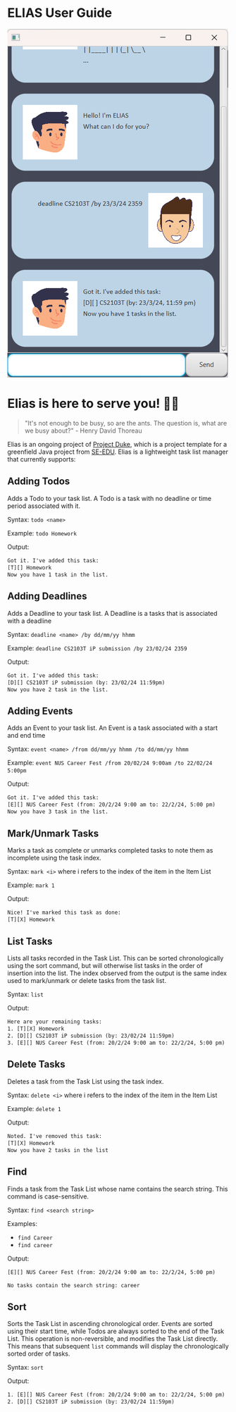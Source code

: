 # ELIAS User Guide

![Screenshot of UI](./UI.png)

# Elias is here to serve  you! 🤵‍♂️

> "It's not enough to be busy, so are the ants. The question is, what are we busy about?" - Henry David Thoreau

Elias is an ongoing project of [Project Duke](https://github.com/se-edu/duke), 
which is a project template for a greenfield Java project 
from [SE-EDU](https://se-education.org/docs/templates.html). Elias is a 
lightweight task list manager that currently supports:

## Adding Todos

Adds a Todo to your task list. A Todo is a task with no deadline or time period 
associated with it.

Syntax: `todo <name>`

Example: `todo Homework`

Output:
```
Got it. I've added this task:
[T][] Homework
Now you have 1 task in the list.
```

## Adding Deadlines

Adds a Deadline to your task list. A Deadline is a tasks that is associated with 
a deadline

Syntax: `deadline <name> /by dd/mm/yy hhmm`

Example: `deadline CS2103T iP submission /by 23/02/24 2359`

Output:
```
Got it. I've added this task:
[D][] CS2103T iP submission (by: 23/02/24 11:59pm)
Now you have 2 task in the list.
```

## Adding Events

Adds an Event to your task list. An Event is a task associated with a start 
and end time

Syntax: `event <name> /from dd/mm/yy hhmm /to dd/mm/yy hhmm`

Example: `event NUS Career Fest /from 20/02/24 9:00am /to 22/02/24 5:00pm`

Output:
```
Got it. I've added this task:
[E][] NUS Career Fest (from: 20/2/24 9:00 am to: 22/2/24, 5:00 pm)
Now you have 3 task in the list.
```

## Mark/Unmark Tasks

Marks a task as complete or unmarks completed tasks to note them as incomplete 
using the task index.

Syntax: `mark <i>` where i refers to the index of the item in the Item List

Example: `mark 1`

Output:
```
Nice! I've marked this task as done:
[T][X] Homework
```

## List Tasks

Lists all tasks recorded in the Task List. This can be sorted chronologically using 
the sort command, but will otherwise list tasks in the order of insertion into the 
list. The index observed from the output is the same index used to mark/unmark or 
delete tasks from the task list.

Syntax: `list`

Output:
```
Here are your remaining tasks:
1. [T][X] Homework
2. [D][] CS2103T iP submission (by: 23/02/24 11:59pm)
3. [E][] NUS Career Fest (from: 20/2/24 9:00 am to: 22/2/24, 5:00 pm)
```

## Delete Tasks

Deletes a task from the Task List using the task index.

Syntax: `delete <i>` where i refers to the index of the item in the Item List

Example: `delete 1`

Output:
```
Noted. I've removed this task:
[T][X] Homework
Now you have 2 tasks in the list
```

## Find

Finds a task from the Task List whose name contains the search string. This command is case-sensitive.

Syntax: `find <search string>`

Examples: 
- `find Career`
- `find career`

Output:
```
[E][] NUS Career Fest (from: 20/2/24 9:00 am to: 22/2/24, 5:00 pm)
```
```
No tasks contain the search string: career
```
## Sort

Sorts the Task List in ascending chronological order. Events are sorted using their start time, while Todos
are always sorted to the end of the Task List. This operation is non-reversible, and modifies the Task List directly.
This means that subsequent `list` commands will display the chronologically sorted order of tasks.

Syntax: `sort`

Output:
```
1. [E][] NUS Career Fest (from: 20/2/24 9:00 am to: 22/2/24, 5:00 pm)
2. [D][] CS2103T iP submission (by: 23/02/24 11:59pm)
```